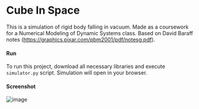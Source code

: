 # Cube In Space
This is a simulation of rigid body falling in vacuum. Made as a coursework for a Numerical Modeling of Dynamic Systems class. Based on David Baraff notes (https://graphics.pixar.com/pbm2001/pdf/notesg.pdf).

#### Run
To run this project, download all necessary libraries and execute `simulator.py` script. Simulation will open in your browser.

#### Screenshot

![image](https://user-images.githubusercontent.com/71669375/226099252-55ff93d4-4af9-4f42-8350-4301023c4c7c.png)
